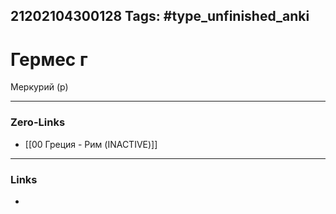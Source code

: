21202104300128
Tags: #type_unfinished_anki
---
# Гермес г

Меркурий (р)

---
### Zero-Links
- [[00 Греция - Рим (INACTIVE)]]
---
### Links
-